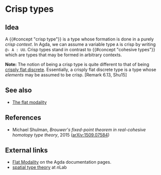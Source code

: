 # Crisp types

## Idea

A {{#concept "crisp type"}} is a type whose formation is done in a purely _crisp
context_. In Agda, we can assume a variable type `A` is crisp by writing
`@♭ A : UU`. Crisp types stand in contrast to {{#concept "cohesive types"}}
which are types that may be formed in arbitrary contexts.

**Note:** The notion of being a crisp type is quite different to that of being
[crisply flat discrete](modal-type-theory.flat-discrete-crisp-types.md).
Essentially, a crisply flat discrete type is a type whose _elements_ may be
assumed to be crisp. \[Remark 6.13, Shu15\]

## See also

- [The flat modality](modal-type-theory.flat-modality.md)

## References

- Michael Shulman, _Brouwer's fixed-point theorem in real-cohesive homotopy type
  theory_, 2015 ([arXiv:1509.07584](https://arxiv.org/abs/1509.07584))

## External links

- [Flat Modality](https://agda.readthedocs.io/en/latest/language/flat.html) on
  the Agda documentation pages.
- [spatial type theory](https://ncatlab.org/nlab/show/spatial+type+theory) at
  $n$Lab
